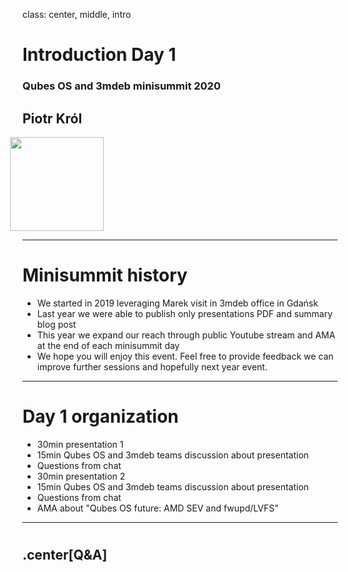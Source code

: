 class: center, middle, intro

# Introduction Day 1

### Qubes OS and 3mdeb minisummit 2020

## Piotr Król

<img src="/remark-templates/3mdeb-presentation-template/images/logo.png" width="150px" style="margin-left:-20px">

---

# Minisummit history

* We started in 2019 leveraging Marek visit in 3mdeb office in Gdańsk
* Last year we were able to publish only presentations PDF and summary blog
  post
* This year we expand our reach through public Youtube stream and AMA at the
  end of each minisummit day
* We hope you will enjoy this event. Feel free to provide feedback we can
  improve further sessions and hopefully next year event.

---

# Day 1 organization

* 30min presentation 1
* 15min Qubes OS and 3mdeb teams discussion about presentation
* Questions from chat
* 30min presentation 2
* 15min Qubes OS and 3mdeb teams discussion about presentation
* Questions from chat
* AMA about "Qubes OS future: AMD SEV and fwupd/LVFS"

---

#

## .center[Q&A]
